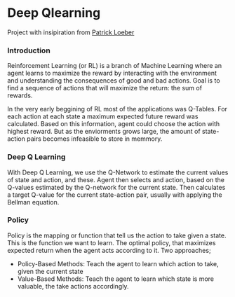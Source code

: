 # Deep Qlearning 

Project with insipiration from [Patrick Loeber](https://www.youtube.com/watch?v=L8ypSXwyBds&t=4261s&ab_channel=freeCodeCamp.org)

### Introduction 

Reinforcement Learning (or RL) is a branch of Machine Learning where an agent learns to maximize the reward by interacting with the environment and understanding the consequences of good and bad actions. Goal is to find a sequence of actions that will maximize the return: the sum of rewards. 

In the very early beggining of RL most of the applications was Q-Tables. For each action at each state a maximum expected future reward was calculated. Based on this information, agent could choose the action with highest reward. But as the enviorments grows large, the amount of state-action pairs becomes infeasible to store in memmory. 

### Deep Q Learning
With Deep Q Learning, we use the Q-Network to estimate the current values of state and action, and these. Agent then selects and action, based on the Q-values estimated by the Q-network for the current state. Then calculates a target Q-value for the current state-action pair, usually with applying the Bellman equation.  






### Policy 
Policy is the mapping or function that tell us the action to take given a state. This is the function we want to learn. The optimal policy, that maximizes expected return when the agent acts according to it. Two approaches; 
- Policy-Based Methods: Teach the agent to learn which action to take, given the current state
- Value-Based Methods: Teach the agent to learn which state is more valuable, the take actions accordingly.






